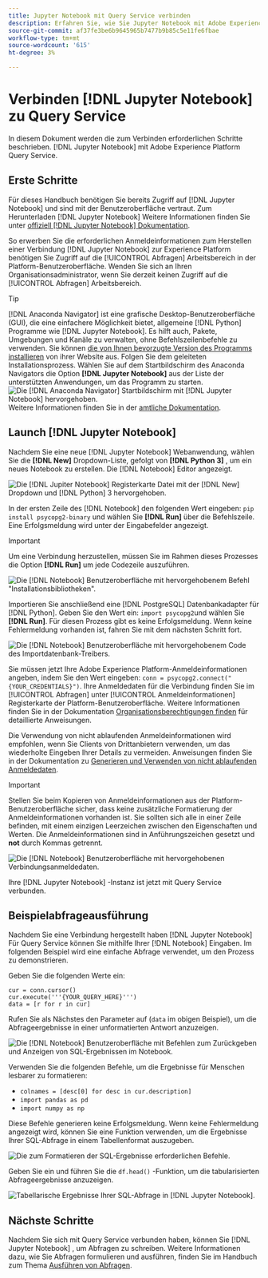 ```yaml
---
title: Jupyter Notebook mit Query Service verbinden
description: Erfahren Sie, wie Sie Jupyter Notebook mit Adobe Experience Platform Query Service verbinden.
source-git-commit: af37fe3be6b9645965b7477b9b85c5e11fe6fbae
workflow-type: tm+mt
source-wordcount: '615'
ht-degree: 3%

---
```


# Verbinden [!DNL Jupyter Notebook] zu Query Service

In diesem Dokument werden die zum Verbinden erforderlichen Schritte beschrieben. [!DNL Jupyter Notebook] mit Adobe Experience Platform Query Service.

## Erste Schritte

Für dieses Handbuch benötigen Sie bereits Zugriff auf [!DNL Jupyter Notebook] und sind mit der Benutzeroberfläche vertraut. Zum Herunterladen [!DNL Jupyter Notebook] Weitere Informationen finden Sie unter [offiziell [!DNL Jupyter Notebook] Dokumentation](https://jupyter.org/).

So erwerben Sie die erforderlichen Anmeldeinformationen zum Herstellen einer Verbindung [!DNL Jupyter Notebook] zur Experience Platform benötigen Sie Zugriff auf die [!UICONTROL Abfragen] Arbeitsbereich in der Platform-Benutzeroberfläche. Wenden Sie sich an Ihren Organisationsadministrator, wenn Sie derzeit keinen Zugriff auf die [!UICONTROL Abfragen] Arbeitsbereich.

>[!TIP]
>
>[!DNL Anaconda Navigator] ist eine grafische Desktop-Benutzeroberfläche (GUI), die eine einfachere Möglichkeit bietet, allgemeine [!DNL Python] Programme wie [!DNL Jupyter Notebook]. Es hilft auch, Pakete, Umgebungen und Kanäle zu verwalten, ohne Befehlszeilenbefehle zu verwenden.
>Sie können [die von Ihnen bevorzugte Version des Programms installieren](https://docs.anaconda.com/anaconda/install/) von ihrer Website aus.
>Folgen Sie dem geleiteten Installationsprozess. Wählen Sie auf dem Startbildschirm des Anaconda Navigators die Option **[!DNL Jupyter Notebook]** aus der Liste der unterstützten Anwendungen, um das Programm zu starten.
>![Die [!DNL Anaconda Navigator] Startbildschirm mit [!DNL Jupyter Notebook] hervorgehoben.](../images/clients/jupyter-notebook/anaconda-navigator-home.png)
>Weitere Informationen finden Sie in der [amtliche Dokumentation](https://docs.anaconda.com/anaconda/navigator/).

## Launch [!DNL Jupyter Notebook]

Nachdem Sie eine neue [!DNL Jupyter Notebook] Webanwendung, wählen Sie die **[!DNL New]** Dropdown-Liste, gefolgt von **[!DNL Python 3]** , um ein neues Notebook zu erstellen. Die [!DNL Notebook] Editor angezeigt.

![Die [!DNL Jupiter Notebook] Registerkarte Datei mit der [!DNL New] Dropdown und [!DNL Python] 3 hervorgehoben.](../images/clients/jupyter-notebook/new-notebook.png)

In der ersten Zeile des [!DNL Notebook] den folgenden Wert eingeben: `pip install psycopg2-binary` und wählen Sie **[!DNL Run]** über die Befehlszeile. Eine Erfolgsmeldung wird unter der Eingabefelder angezeigt.

>[!IMPORTANT]
>
>Um eine Verbindung herzustellen, müssen Sie im Rahmen dieses Prozesses die Option **[!DNL Run]** um jede Codezeile auszuführen.

![Die [!DNL Notebook] Benutzeroberfläche mit hervorgehobenem Befehl &quot;Installationsbibliotheken&quot;.](../images/clients/jupyter-notebook/install-library.png)

Importieren Sie anschließend eine [!DNL PostgreSQL] Datenbankadapter für [!DNL Python]. Geben Sie den Wert ein: `import psycopg2`und wählen Sie **[!DNL Run]**. Für diesen Prozess gibt es keine Erfolgsmeldung. Wenn keine Fehlermeldung vorhanden ist, fahren Sie mit dem nächsten Schritt fort.

![Die [!DNL Notebook] Benutzeroberfläche mit hervorgehobenem Code des Importdatenbank-Treibers.](../images/clients/jupyter-notebook/import-dbdriver.png)

Sie müssen jetzt Ihre Adobe Experience Platform-Anmeldeinformationen angeben, indem Sie den Wert eingeben: `conn = psycopg2.connect("{YOUR_CREDENTIALS}")`. Ihre Anmeldedaten für die Verbindung finden Sie im [!UICONTROL Abfragen] unter [!UICONTROL Anmeldeinformationen] Registerkarte der Platform-Benutzeroberfläche. Weitere Informationen finden Sie in der Dokumentation [Organisationsberechtigungen finden](../ui/credentials.md) für detaillierte Anweisungen.

Die Verwendung von nicht ablaufenden Anmeldeinformationen wird empfohlen, wenn Sie Clients von Drittanbietern verwenden, um das wiederholte Eingeben Ihrer Details zu vermeiden. Anweisungen finden Sie in der Dokumentation zu [Generieren und Verwenden von nicht ablaufenden Anmeldedaten](../ui/credentials.md#non-expiring-credentials).

>[!IMPORTANT]
>
>Stellen Sie beim Kopieren von Anmeldeinformationen aus der Platform-Benutzeroberfläche sicher, dass keine zusätzliche Formatierung der Anmeldeinformationen vorhanden ist. Sie sollten sich alle in einer Zeile befinden, mit einem einzigen Leerzeichen zwischen den Eigenschaften und Werten. Die Anmeldeinformationen sind in Anführungszeichen gesetzt und **not** durch Kommas getrennt.

![Die [!DNL Notebook] Benutzeroberfläche mit hervorgehobenen Verbindungsanmeldedaten.](../images/clients/jupyter-notebook/provide-credentials.png)

Ihre [!DNL Jupyter Notebook] -Instanz ist jetzt mit Query Service verbunden.

## Beispielabfrageausführung

Nachdem Sie eine Verbindung hergestellt haben [!DNL Jupyter Notebook] Für Query Service können Sie mithilfe Ihrer [!DNL Notebook] Eingaben. Im folgenden Beispiel wird eine einfache Abfrage verwendet, um den Prozess zu demonstrieren.

Geben Sie die folgenden Werte ein:

```console
cur = conn.cursor()
cur.execute('''{YOUR_QUERY_HERE}''')
data = [r for r in cur]
```

Rufen Sie als Nächstes den Parameter auf (`data` im obigen Beispiel), um die Abfrageergebnisse in einer unformatierten Antwort anzuzeigen.

![Die [!DNL Notebook] Benutzeroberfläche mit Befehlen zum Zurückgeben und Anzeigen von SQL-Ergebnissen im Notebook.](../images/clients/jupyter-notebook/example-query.png)

Verwenden Sie die folgenden Befehle, um die Ergebnisse für Menschen lesbarer zu formatieren:

- `colnames = [desc[0] for desc in cur.description]`
- `import pandas as pd`
- `import numpy as np`

Diese Befehle generieren keine Erfolgsmeldung. Wenn keine Fehlermeldung angezeigt wird, können Sie eine Funktion verwenden, um die Ergebnisse Ihrer SQL-Abfrage in einem Tabellenformat auszugeben.

![Die zum Formatieren der SQL-Ergebnisse erforderlichen Befehle.](../images/clients/jupyter-notebook/format-results-commands.png)

Geben Sie ein und führen Sie die `df.head()` -Funktion, um die tabularisierten Abfrageergebnisse anzuzeigen.

![Tabellarische Ergebnisse Ihrer SQL-Abfrage in [!DNL Jupyter Notebook].](../images/clients/jupyter-notebook/format-results-output.png)

## Nächste Schritte

Nachdem Sie sich mit Query Service verbunden haben, können Sie [!DNL Jupyter Notebook] , um Abfragen zu schreiben. Weitere Informationen dazu, wie Sie Abfragen formulieren und ausführen, finden Sie im Handbuch zum Thema [Ausführen von Abfragen](../best-practices/writing-queries.md).

